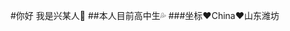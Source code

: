 #你好 我是兴某人:wave:
##本人目前高中生:sweat_drops: 
###坐标:heart:China:heart:山东潍坊


















<!--
Here are some ideas to get you started:
- 🔭 I’m currently working on ...
- 🌱 I’m currently learning ...
- 👯 I’m looking to collaborate on ...
- 🤔 I’m looking for help with ...
- 💬 Ask me about ...
- 📫 How to reach me: ...
- 😄 Pronouns: ...
- ⚡ Fun fact: ...
-->
